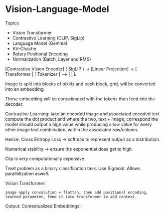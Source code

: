 # Vision-Language-Model

Topics

- Vision Transformer
- Contrastive Learning (CLIP, SigLip)
- Language Model (Gemma)
- KV-Chache
- Rotary Positional Encoding 
- Normalization (Batch, Layer and RMS)

[Contrastive Vision Encoder] ( SigLIP ) -> [Linear Projection] -> [ Transformer 
								  |
						[ Tokenizer ] --> |
								  |
								  L	


Image is split into blocks of pixels and each block, grid, will be converted into an embedding. 

These embedding will be concatinated with the tokens then feed into the decoder.


Contrastive Learning: take an encoded image and associated encoded text compute the dot product and where the two, text + image, correspond the model should output a high value while producing a low value for every other image text combination, within the associated row/column.

Hence, Cross Entropy Loss -> softmax to represent output as a distribution.

Numerical stability -> ensure the exponential does get to high.

Clip is very computationally expensive.

Treat problem as a binary classification task. Use Sigmoid. Allows parallelization aswell.

Vision Transformer:

	image apply convolution + flatten, then add positional encoding, learned parameter, feed it into transformer to add context.

Output: Contextualized Embeddings!


